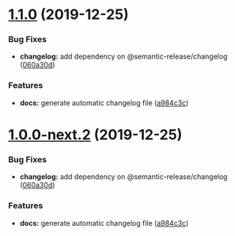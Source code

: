 # [1.1.0](https://github.com/Kibibit/kb-hologram/compare/v1.0.0...v1.1.0) (2019-12-25)


### Bug Fixes

* **changelog:** add dependency on @semantic-release/changelog ([060a30d](https://github.com/Kibibit/kb-hologram/commit/060a30dff8f23ad8c58fa23f83e1ec1ea2485d3a))


### Features

* **docs:** generate automatic changelog file ([a984c3c](https://github.com/Kibibit/kb-hologram/commit/a984c3c1812407d867992f72f2cc2241e8826d45))

# [1.0.0-next.2](https://github.com/Kibibit/kb-hologram/compare/v1.0.0-next.1...v1.0.0-next.2) (2019-12-25)


### Bug Fixes

* **changelog:** add dependency on @semantic-release/changelog ([060a30d](https://github.com/Kibibit/kb-hologram/commit/060a30dff8f23ad8c58fa23f83e1ec1ea2485d3a))


### Features

* **docs:** generate automatic changelog file ([a984c3c](https://github.com/Kibibit/kb-hologram/commit/a984c3c1812407d867992f72f2cc2241e8826d45))
